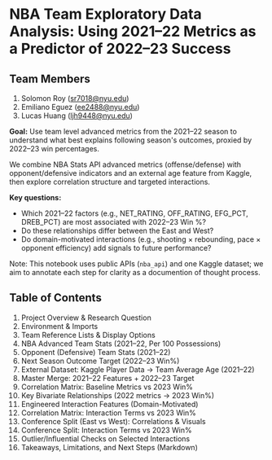 
# NBA Team Exploratory Data Analysis: Using 2021–22 Metrics as a Predictor of 2022–23 Success

## Team Members 
1. Solomon Roy (sr7018@nyu.edu)
2. Emiliano Eguez (ee2488@nyu.edu)
3. Lucas Huang (ljh9448@nyu.edu)

**Goal:** Use team level advanced metrics from the 2021–22 season to understand what best explains following season's outcomes, proxied by 2022–23 win percentages.  

We combine NBA Stats API advanced metrics (offense/defense) with opponent/defensive indicators and an external age feature from Kaggle, then explore correlation structure and targeted interactions.  

**Key questions:**  
- Which 2021–22 factors (e.g., NET_RATING, OFF_RATING, EFG_PCT, DREB_PCT) are most associated with 2022–23 Win %?  
- Do these relationships differ between the East and West?  
- Do domain-motivated interactions (e.g., shooting × rebounding, pace × opponent efficiency) add signals to future performance?

Note: This notebook uses public APIs (`nba_api`) and one Kaggle dataset; we aim to annotate each step for clarity as a documention of thought process.


## Table of Contents
1. Project Overview & Research Question
2. Environment & Imports
3. Team Reference Lists & Display Options
4. NBA Advanced Team Stats (2021–22, Per 100 Possessions)
5. Opponent (Defensive) Team Stats (2021–22)
6. Next Season Outcome Target (2022–23 Win%)
7. External Dataset: Kaggle Player Data → Team Average Age (2021–22)
8. Master Merge: 2021–22 Features + 2022–23 Target
9. Correlation Matrix: Baseline Metrics vs 2023 Win%
10. Key Bivariate Relationships (2022 metrics → 2023 Win%)
11. Engineered Interaction Features (Domain-Motivated)
12. Correlation Matrix: Interaction Terms vs 2023 Win%
13. Conference Split (East vs West): Correlations & Visuals
14. Conference Split: Interaction Terms vs 2023 Win%
15. Outlier/Influential Checks on Selected Interactions
16. Takeaways, Limitations, and Next Steps (Markdown)
